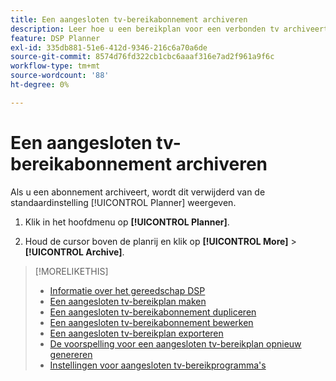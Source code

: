 ```yaml
---
title: Een aangesloten tv-bereikabonnement archiveren
description: Leer hoe u een bereikplan voor een verbonden tv archiveert.
feature: DSP Planner
exl-id: 335db881-51e6-412d-9346-216c6a70a6de
source-git-commit: 8574d76fd322cb1cbc6aaaf316e7ad2f961a9f6c
workflow-type: tm+mt
source-wordcount: '88'
ht-degree: 0%

---
```


# Een aangesloten tv-bereikabonnement archiveren

Als u een abonnement archiveert, wordt dit verwijderd van de standaardinstelling [!UICONTROL Planner] weergeven.<!-- You can still view it by including the [!UICONTROL Status] "[!UICONTROL Archived]" in the view filter. -->

1. Klik in het hoofdmenu op **[!UICONTROL Planner]**.

1. Houd de cursor boven de planrij en klik op **[!UICONTROL More]** > **[!UICONTROL Archive]**.

>[!MORELIKETHIS]
>
>* [Informatie over het gereedschap DSP](planner-about.md)
>* [Een aangesloten tv-bereikplan maken](planner-create.md)
>* [Een aangesloten tv-bereikabonnement dupliceren](planner-duplicate.md)
>* [Een aangesloten tv-bereikabonnement bewerken](planner-edit.md)
>* [Een aangesloten tv-bereikplan exporteren](planner-export.md)
>* [De voorspelling voor een aangesloten tv-bereikplan opnieuw genereren](planner-forecast.md)
>* [Instellingen voor aangesloten tv-bereikprogramma&#39;s](planner-settings.md)
